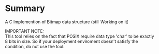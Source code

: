 Summary
==============

A C Implemention of Bitmap data structure (still Working on it)

IMPORTANT NOTE:  
This tool relies on the fact that POSIX require data type 'char' to be exactly 8 bits in size.
So if your deployment enviroment doesn't satisfy the condition, do not use the tool.



